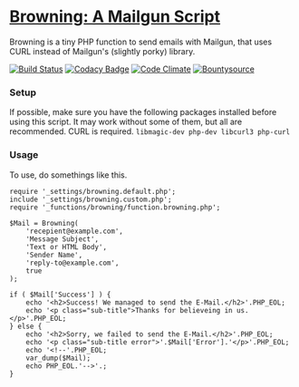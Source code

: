 [Browning: A Mailgun Script](https://github.com/eustasy/browning-a-mailgun-script)
=======================

Browning is a tiny PHP function to send emails with Mailgun, that uses CURL instead of Mailgun's (slightly porky) library.

[![Build Status](https://travis-ci.org/eustasy/browning-a-mailgun-script.svg?branch=master)](https://travis-ci.org/eustasy/browning-a-mailgun-script)
[![Codacy Badge](https://api.codacy.com/project/badge/Grade/2ad06973b8d44091b0caf436ddd953f2)](https://www.codacy.com/app/lewisgoddard/browning-a-mailgun-script?utm_source=github.com&amp;utm_medium=referral&amp;utm_content=eustasy/browning-a-mailgun-script&amp;utm_campaign=Badge_Grade)
[![Code Climate](https://codeclimate.com/github/eustasy/browning-a-mailgun-script/badges/gpa.svg)](https://codeclimate.com/github/eustasy/browning-a-mailgun-script)
[![Bountysource](https://www.bountysource.com/badge/tracker?tracker_id=398934)](https://www.bountysource.com/teams/eustasy/issues?tracker_ids=398934)

### Setup
If possible, make sure you have the following packages installed before using this script. It may work without some of them, but all are recommended. CURL is required.
`libmagic-dev php-dev libcurl3 php-curl`

### Usage
To use, do somethings like this.
```
require '_settings/browning.default.php';
include '_settings/browning.custom.php';
require '_functions/browning/function.browning.php';

$Mail = Browning(
	'recepient@example.com',
	'Message Subject',
	'Text or HTML Body',
	'Sender Name',
	'reply-to@example.com',
	true
);

if ( $Mail['Success'] ) {
	echo '<h2>Success! We managed to send the E-Mail.</h2>'.PHP_EOL;
	echo '<p class="sub-title">Thanks for believeing in us.</p>'.PHP_EOL;
} else {
	echo '<h2>Sorry, we failed to send the E-Mail.</h2>'.PHP_EOL;
	echo '<p class="sub-title error">'.$Mail['Error'].'</p>'.PHP_EOL;
	echo '<!--'.PHP_EOL;
	var_dump($Mail);
	echo PHP_EOL.'-->'.;
}
```
